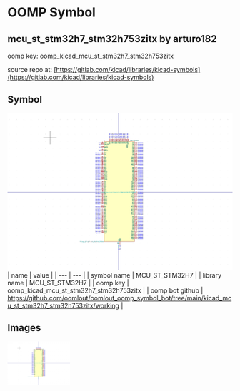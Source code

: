 # OOMP Symbol  
## mcu_st_stm32h7_stm32h753zitx  by arturo182  
  
oomp key: oomp_kicad_mcu_st_stm32h7_stm32h753zitx  
  
source repo at: [https://gitlab.com/kicad/libraries/kicad-symbols](https://gitlab.com/kicad/libraries/kicad-symbols)  
## Symbol  
  
[![working.png](working_600.png)](working.png)  
| name | value | 
| --- | --- | 
| symbol name | MCU_ST_STM32H7 | 
| library name | MCU_ST_STM32H7 | 
| oomp key | oomp_kicad_mcu_st_stm32h7_stm32h753zitx | 
| oomp bot github | https://github.com/oomlout/oomlout_oomp_symbol_bot/tree/main/kicad_mcu_st_stm32h7_stm32h753zitx/working | 
## Images  
  
[![working.png](working_140.png)](working.png)  
